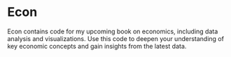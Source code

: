 # Econ
Econ contains code for my upcoming book on economics, including data analysis and visualizations. Use this code to deepen your understanding of key economic concepts and gain insights from the latest data.
